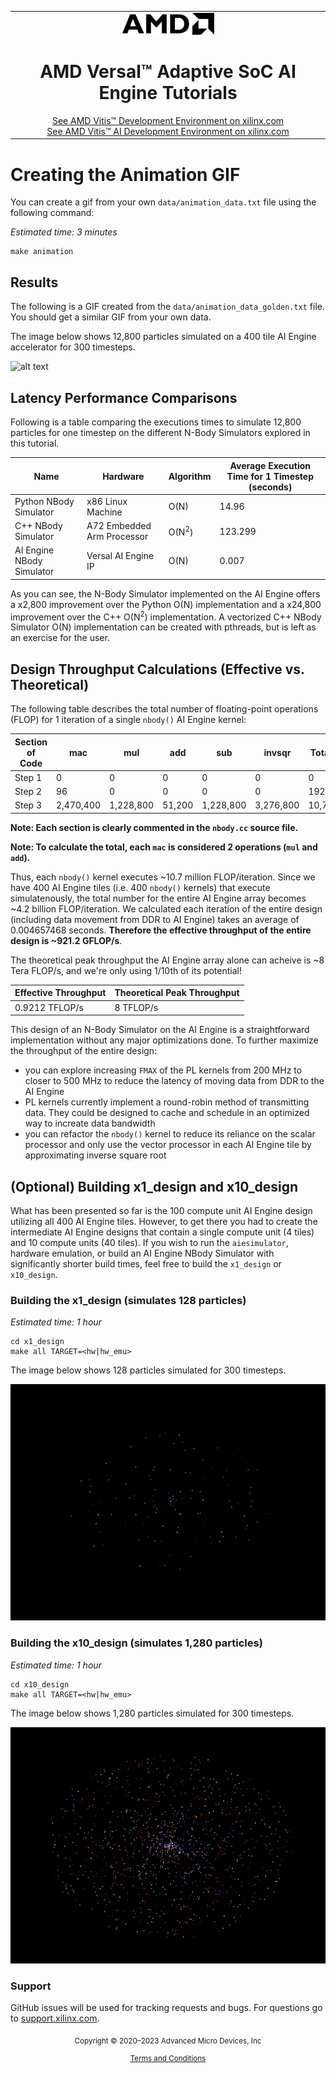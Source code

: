 ﻿<table class="sphinxhide" width="100%">
 <tr width="100%">
    <td align="center"><img src="https://raw.githubusercontent.com/Xilinx/Image-Collateral/main/xilinx-logo.png" width="30%"/><h1>AMD Versal™ Adaptive SoC AI Engine Tutorials</h1>
    <a href="https://www.xilinx.com/products/design-tools/vitis.html">See AMD Vitis™ Development Environment on xilinx.com</br></a>
    <a href="https://www.xilinx.com/products/design-tools/vitis/vitis-ai.html">See AMD Vitis™ AI Development Environment on xilinx.com</a>
    </td>
 </tr>
</table>

# Creating the Animation GIF

You can create a gif from your own `data/animation_data.txt` file using the following command:

*Estimated time: 3 minutes*

```
make animation
```

## Results

The following is a GIF created from the `data/animation_data_golden.txt` file. You should get a similar GIF from your own data.

 The image below shows 12,800 particles simulated on a 400 tile AI Engine accelerator for 300 timesteps.

![alt text](images/animation.gif)


## Latency Performance Comparisons

Following is a table comparing the executions times to simulate 12,800 particles for one timestep on the different N-Body Simulators explored in this tutorial.  

|Name|Hardware|Algorithm|Average Execution Time for 1 Timestep (seconds)|
|---|---|--|---|
|Python NBody Simulator|x86 Linux Machine|O(N)|14.96|
|C++ NBody Simulator|A72 Embedded Arm Processor|O(N<sup>2</sup>)|123.299|
|AI Engine NBody Simulator|Versal AI Engine IP|O(N)|0.007|

As you can see, the N-Body Simulator implemented on the AI Engine offers a x2,800 improvement over the Python O(N) implementation and a x24,800 improvement over the C++ O(N<sup>2</sup>) implementation. A vectorized C++ NBody Simulator O(N) implementation can be created with pthreads, but is left as an exercise for the user.

## Design Throughput Calculations (Effective vs. Theoretical)

The following table describes the total number of floating-point operations (FLOP) for 1 iteration of a single `nbody()` AI Engine kernel:

|Section of Code|mac|mul|add|sub|invsqr|Total FLOP|
|--|--|--|--|--|--|--|
|Step 1|0|0|0|0|0|0|
|Step 2|96|0|0|0|0|192|
|Step 3|2,470,400|1,228,800|51,200|1,228,800|3,276,800|10,726,400|

**Note: Each section is clearly commented in the `nbody.cc` source file.**

**Note: To calculate the total, each `mac` is considered 2 operations (`mul` and `add`).**

Thus, each `nbody()` kernel executes ~10.7 million FLOP/iteration. Since we have 400 AI Engine tiles (i.e. 400 `nbody()` kernels) that execute simulatenously, the total number for the entire AI Engine array becomes ~4.2 billion FLOP/iteration. We calculated each iteration of the entire design (including data movement from DDR to AI Engine) takes an average of 0.004657468 seconds. **Therefore the effective throughput of the entire design is ~921.2 GFLOP/s**.  

The theoretical peak throughput the AI Engine array alone can acheive is ~8 Tera FLOP/s, and we're only using 1/10th of its potential!

|Effective Throughput|Theoretical Peak Throughput|
|--|--|
|0.9212 TFLOP/s|8 TFLOP/s|

This design of an N-Body Simulator on the AI Engine is a straightforward implementation without any major optimizations done. To further maximize the throughput of the entire design:

* you can explore increasing `FMAX` of the PL kernels from 200 MHz to closer to 500 MHz to reduce the latency of moving data from DDR to the AI Engine
* PL kernels currently implement a round-robin method of transmitting data. They could be designed to cache and schedule in an optimized way to increate data bandwidth
* you can refactor the `nbody()` kernel to reduce its reliance on the scalar processor and only use the vector processor in each AI Engine tile by approximating inverse square root

## (Optional) Building x1_design and x10_design

What has been presented so far is the 100 compute unit AI Engine design utilizing all 400 AI Engine tiles. However, to get there you had to create the intermediate AI Engine designs that contain a single compute unit (4 tiles) and 10 compute units (40 tiles). If you wish to run the `aiesimulator`, hardware emulation, or build an AI Engine NBody Simulator with significantly shorter build times, feel free to build the `x1_design` or `x10_design`.

### Building the x1_design (simulates 128 particles)

*Estimated time: 1 hour*

```
cd x1_design
make all TARGET=<hw|hw_emu>
```

The image below shows 128 particles simulated for 300 timesteps.

![alt text](../x1_design/results/images/animation.gif)

### Building the x10_design (simulates 1,280 particles)

*Estimated time: 1 hour*

```
cd x10_design
make all TARGET=<hw|hw_emu>
```

The image below shows 1,280 particles simulated for 300 timesteps.

![alt text](../x10_design/results/images/animation.gif)


### Support

GitHub issues will be used for tracking requests and bugs. For questions go to [support.xilinx.com](http://support.xilinx.com/).



<p class="sphinxhide" align="center"><sub>Copyright © 2020–2023 Advanced Micro Devices, Inc</sub></p>

<p class="sphinxhide" align="center"><sup><a href="https://www.amd.com/en/corporate/copyright">Terms and Conditions</a></sup></p>

